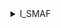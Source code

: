 <details><summary> I_SMAF</summary>
  <p>#### CodeWars</p>
  <p>![codewars](https://www.codewars.com/users/smaf/badges/large)<p/>
</details>
